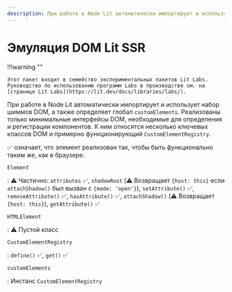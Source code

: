 ```yaml
---
description: При работе в Node Lit автоматически импортирует и использует набор шиммов DOM, а также определяет глобал customElements
---
```


# Эмуляция DOM Lit SSR

!!!warning ""

    Этот пакет входит в семейство экспериментальных пакетов Lit Labs. Руководство по использованию программ Labs в производстве см. на [странице Lit Labs](https://lit.dev/docs/libraries/labs/).

При работе в Node Lit автоматически импортирует и использует набор шиммов DOM, а также определяет глобал `customElements`. Реализованы только минимальные интерфейсы DOM, необходимые для определения и регистрации компонентов. К ним относятся несколько ключевых классов DOM и примерно функционирующий `CustomElementRegistry`.

✅ означает, что элемент реализован так, чтобы быть функционально таким же, как в браузере.

`Element`

: ⚠️ Частично: `attributes` ✅, `shadowRoot` (⚠️ Возвращает `{host: this}` если `attachShadow()` был вызван с `{mode: 'open'}`), `setAttribute()` ✅, `removeAttribute()` ✅, `hasAttribute()` ✅, `attachShadow()` (⚠️ Возвращает `{host: this}`), `getAttribute()` ✅

`HTMLElement`

: ⚠️ Пустой класс

`CustomElementRegistry`

: `define()` ✅, `get()` ✅

`customElements`

: Инстанс `CustomElementRegistry`
